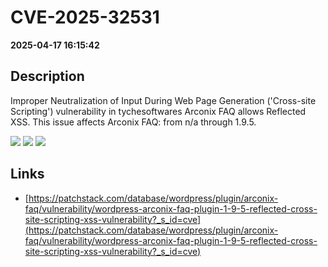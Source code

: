 # CVE-2025-32531

**2025-04-17 16:15:42**

## Description
Improper Neutralization of Input During Web Page Generation ('Cross-site Scripting') vulnerability in tychesoftwares Arconix FAQ allows Reflected XSS. This issue affects Arconix FAQ: from n/a through 1.9.5.

![](https://img.shields.io/static/v1?label=Score&message=7.1&color=red)
![](https://img.shields.io/static/v1?label=Severity&message=HIGH&color=red)
![](https://img.shields.io/static/v1?label=CWE&message=XSS&color=green)

## Links
- [https://patchstack.com/database/wordpress/plugin/arconix-faq/vulnerability/wordpress-arconix-faq-plugin-1-9-5-reflected-cross-site-scripting-xss-vulnerability?_s_id=cve](https://patchstack.com/database/wordpress/plugin/arconix-faq/vulnerability/wordpress-arconix-faq-plugin-1-9-5-reflected-cross-site-scripting-xss-vulnerability?_s_id=cve)
